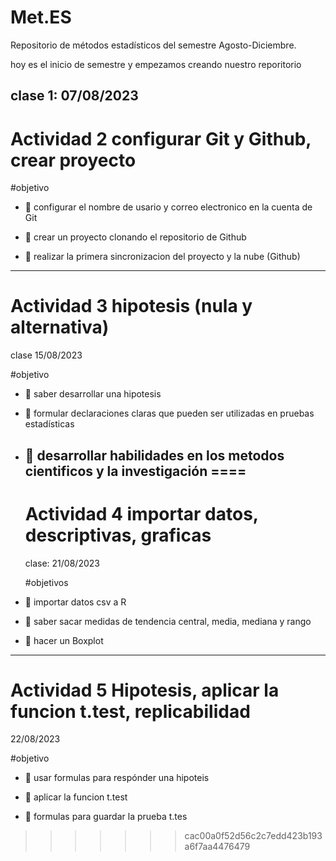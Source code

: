 # Met.ES
Repositorio de métodos estadísticos del semestre Agosto-Diciembre.
 
 hoy es el inicio de semestre y empezamos creando nuestro reporitorio  
 
 clase 1: 07/08/2023
 -------------------------------------------------------------------------------
 
 # Actividad 2 configurar Git y Github, crear proyecto
 
 #objetivo
+ :dart: configurar el nombre de usario y correo electronico en la cuenta de Git
 
+ :dart: crear un proyecto clonando el repositorio de Github
 
+ :dart: realizar la primera sincronizacion del proyecto y la nube (Github)
 --------------------------------------------------------------------------------
 # Actividad 3 hipotesis (nula y alternativa)
clase 15/08/2023

  #objetivo
+ :dart: saber desarrollar una hipotesis

+ :dart: formular declaraciones claras que pueden ser utilizadas en pruebas estadísticas 

+ :dart: desarrollar habilidades en los metodos cientificos y la investigación 
====
  ---------------------------------------------------------------------------------
  # Actividad 4 importar datos, descriptivas, graficas
  clase:  21/08/2023

  #objetivos
+ :dart: importar datos csv a R

+ :dart: saber sacar medidas de tendencia central, media, mediana y rango 

+ :dart: hacer un Boxplot

 -----------------------------------------------------------------------------------

 # Actividad 5 Hipotesis, aplicar la funcion t.test, replicabilidad
 22/08/2023

 #objetivo

+ :dart: usar formulas para respónder una hipoteis

+ :dart: aplicar la funcion t.test

+ :dart: formulas para guardar la prueba t.tes 
>>>>>>> cac00a0f52d56c2c7edd423b193a6f7aa4476479
  
 
